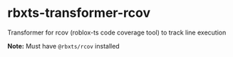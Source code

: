 # rbxts-transformer-rcov
Transformer for rcov (roblox-ts code coverage tool) to track line execution

**Note:** Must have `@rbxts/rcov` installed